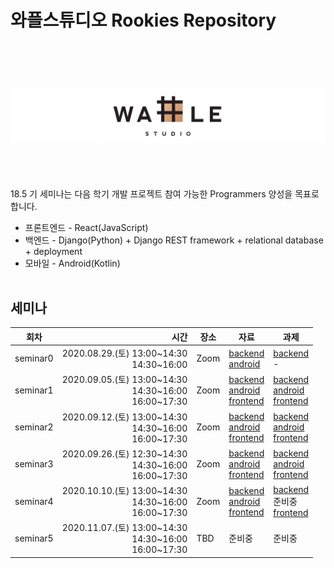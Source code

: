 # 와플스튜디오 Rookies Repository
<br><br><br><br>![wafflestudio_logo](wafflestudio_logo.png)<br><br><br><br><br>
18.5 기 세미나는 다음 학기 개발 프로젝트 참여 가능한 Programmers 양성을 목표로 합니다.
* 프론트엔드 - React(JavaScript)
* 백엔드 - Django(Python) + Django REST framework + relational database + deployment
* 모바일 - Android(Kotlin)
<br><br>
## 세미나


| 회차 | 시간 | 장소 | 자료 | 과제 |
| --- | ---: | --- | --- | --- |
| seminar0 | 2020.08.29.(토) 13:00\~14:30 <br>14:30\~16:00 | Zoom | [backend](backend/seminar0)<br>[android](android/lecture0)  | [backend](backend/seminar0/assignment.md)<br> -  |
| seminar1 | 2020.09.05.(토) 13:00~14:30<br>14:30\~16:00<br>16:00\~17:30  | Zoom | [backend](backend/seminar1)<br>[android](android/lecture1)<br>[frontend](frontend/seminar-1)  |[backend](backend/seminar1/assignment.md)<br>[android](android/assignment1) <br>[frontend](frontend/seminar-1/assignment.md) |
| seminar2 | 2020.09.12.(토) 13:00~14:30<br>14:30\~16:00<br>16:00\~17:30  | Zoom |  [backend](backend/seminar2)<br>[android](android/lecture2)<br>[frontend](frontend/seminar-2)  |[backend](backend/seminar2/assignment.md)<br>[android](android/assignment2)<br> [frontend](frontend/seminar-2/assignment.md) |
| seminar3 | 2020.09.26.(토) 12:30~14:30<br>14:30\~16:00<br>16:00\~17:30  | Zoom |  [backend](backend/seminar3)<br>[android](android/lecture3)<br>[frontend](frontend/seminar-3)  | [backend](backend/seminar3/assignment.md)<br>[android](android/assignment3)<br>[frontend](frontend/seminar-3/assignment.md) |
| seminar4 | 2020.10.10.(토) 13:00~14:30<br>14:30\~16:00<br>16:00\~17:30  | Zoom | [backend](backend/seminar4)<br>[android](android/lecture4)<br>[frontend](frontend/seminar-4) | [backend](backend/seminar3/assignment.md)<br>준비중<br>[frontend](frontend/seminar-4/assignment.md)|
| seminar5 | 2020.11.07.(토) 13:00~14:30<br>14:30\~16:00<br>16:00\~17:30  | TBD | 준비중| 준비중|
